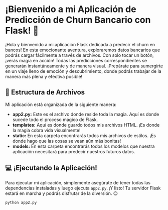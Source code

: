 # ¡Bienvenido a mi Aplicación de Predicción de Churn Bancario con Flask! 🏦

¡Hola y bienvenido a mi aplicación Flask dedicada a predecir el churn en bancos! En esta emocionante aventura, exploraremos datos bancarios que podrás cargar fácilmente a través de archivos. Con solo tocar un botón, ¡verás magia en acción! Todas las predicciones correspondientes se generarán instantáneamente y de manera visual. ¡Prepárate para sumergirte en un viaje lleno de emoción y descubrimiento, donde podrás trabajar de la manera más plena y efectiva posible!

## 📁 Estructura de Archivos

Mi aplicación está organizada de la siguiente manera:

- **app2.py:** Este es el archivo donde reside toda la magia. Aquí es donde sucede todo el proceso mágico de Flask.
- **templates:** Aquí es donde guardo todos mis archivos HTML. ¡Es donde la magia cobra vida visualmente!
- **static:** En esta carpeta encontrarás todos mis archivos de estilos. ¡Es donde hago que las cosas se vean aún más bonitas!
- **models:** En esta carpeta encontrarás todos los modelos que nuestra aplicación necesitará para predecir nuestros futuros datos.

## 💻 ¡Ejecutando la Aplicación!

Para ejecutar mi aplicación, simplemente asegúrate de tener todas las dependencias instaladas y luego ejecuta `app2.py`. ¡Y listo! Tu servidor Flask estará en marcha y podrás disfrutar de la diversión. 😉

```bash
python app2.py
